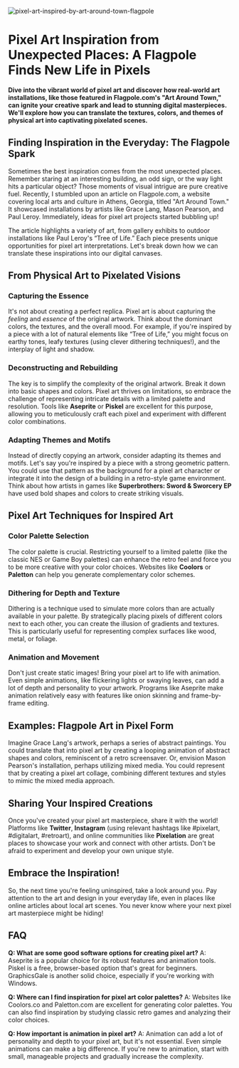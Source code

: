 ![pixel-art-inspired-by-art-around-town-flagpole](https://images.pexels.com/photos/33516989/pexels-photo-33516989.jpeg?auto=compress&cs=tinysrgb&fit=crop&h=627&w=1200)

# Pixel Art Inspiration from Unexpected Places: A Flagpole Finds New Life in Pixels

**Dive into the vibrant world of pixel art and discover how real-world art installations, like those featured in Flagpole.com's "Art Around Town," can ignite your creative spark and lead to stunning digital masterpieces. We'll explore how you can translate the textures, colors, and themes of physical art into captivating pixelated scenes.**

## Finding Inspiration in the Everyday: The Flagpole Spark

Sometimes the best inspiration comes from the most unexpected places. Remember staring at an interesting building, an odd sign, or the way light hits a particular object? Those moments of visual intrigue are pure creative fuel. Recently, I stumbled upon an article on Flagpole.com, a website covering local arts and culture in Athens, Georgia, titled "Art Around Town." It showcased installations by artists like Grace Lang, Mason Pearson, and Paul Leroy. Immediately, ideas for pixel art projects started bubbling up! 

The article highlights a variety of art, from gallery exhibits to outdoor installations like Paul Leroy's “Tree of Life.” Each piece presents unique opportunities for pixel art interpretations. Let's break down how we can translate these inspirations into our digital canvases.

## From Physical Art to Pixelated Visions

### Capturing the Essence

It's not about creating a perfect replica. Pixel art is about capturing the *feeling* and *essence* of the original artwork. Think about the dominant colors, the textures, and the overall mood. For example, if you're inspired by a piece with a lot of natural elements like “Tree of Life,” you might focus on earthy tones, leafy textures (using clever dithering techniques!), and the interplay of light and shadow.

### Deconstructing and Rebuilding

The key is to simplify the complexity of the original artwork. Break it down into basic shapes and colors. Pixel art thrives on limitations, so embrace the challenge of representing intricate details with a limited palette and resolution. Tools like **Aseprite** or **Piskel** are excellent for this purpose, allowing you to meticulously craft each pixel and experiment with different color combinations.

### Adapting Themes and Motifs

Instead of directly copying an artwork, consider adapting its themes and motifs. Let's say you're inspired by a piece with a strong geometric pattern. You could use that pattern as the background for a pixel art character or integrate it into the design of a building in a retro-style game environment. Think about how artists in games like **Superbrothers: Sword & Sworcery EP** have used bold shapes and colors to create striking visuals.

## Pixel Art Techniques for Inspired Art

### Color Palette Selection

The color palette is crucial. Restricting yourself to a limited palette (like the classic NES or Game Boy palettes) can enhance the retro feel and force you to be more creative with your color choices. Websites like **Coolors** or **Paletton** can help you generate complementary color schemes.

### Dithering for Depth and Texture

Dithering is a technique used to simulate more colors than are actually available in your palette. By strategically placing pixels of different colors next to each other, you can create the illusion of gradients and textures. This is particularly useful for representing complex surfaces like wood, metal, or foliage.

### Animation and Movement

Don't just create static images! Bring your pixel art to life with animation. Even simple animations, like flickering lights or swaying leaves, can add a lot of depth and personality to your artwork. Programs like Aseprite make animation relatively easy with features like onion skinning and frame-by-frame editing.

## Examples: Flagpole Art in Pixel Form

Imagine Grace Lang's artwork, perhaps a series of abstract paintings. You could translate that into pixel art by creating a looping animation of abstract shapes and colors, reminiscent of a retro screensaver. Or, envision Mason Pearson's installation, perhaps utilizing mixed media. You could represent that by creating a pixel art collage, combining different textures and styles to mimic the mixed media approach.

## Sharing Your Inspired Creations

Once you've created your pixel art masterpiece, share it with the world! Platforms like **Twitter**, **Instagram** (using relevant hashtags like #pixelart, #digitalart, #retroart), and online communities like **Pixelation** are great places to showcase your work and connect with other artists. Don't be afraid to experiment and develop your own unique style.

## Embrace the Inspiration!

So, the next time you're feeling uninspired, take a look around you. Pay attention to the art and design in your everyday life, even in places like online articles about local art scenes. You never know where your next pixel art masterpiece might be hiding!

## FAQ

**Q: What are some good software options for creating pixel art?**
A: Aseprite is a popular choice for its robust features and animation tools. Piskel is a free, browser-based option that's great for beginners. GraphicsGale is another solid choice, especially if you're working with Windows.

**Q: Where can I find inspiration for pixel art color palettes?**
A: Websites like Coolors.co and Paletton.com are excellent for generating color palettes. You can also find inspiration by studying classic retro games and analyzing their color choices.

**Q: How important is animation in pixel art?**
A: Animation can add a lot of personality and depth to your pixel art, but it's not essential. Even simple animations can make a big difference. If you're new to animation, start with small, manageable projects and gradually increase the complexity.
